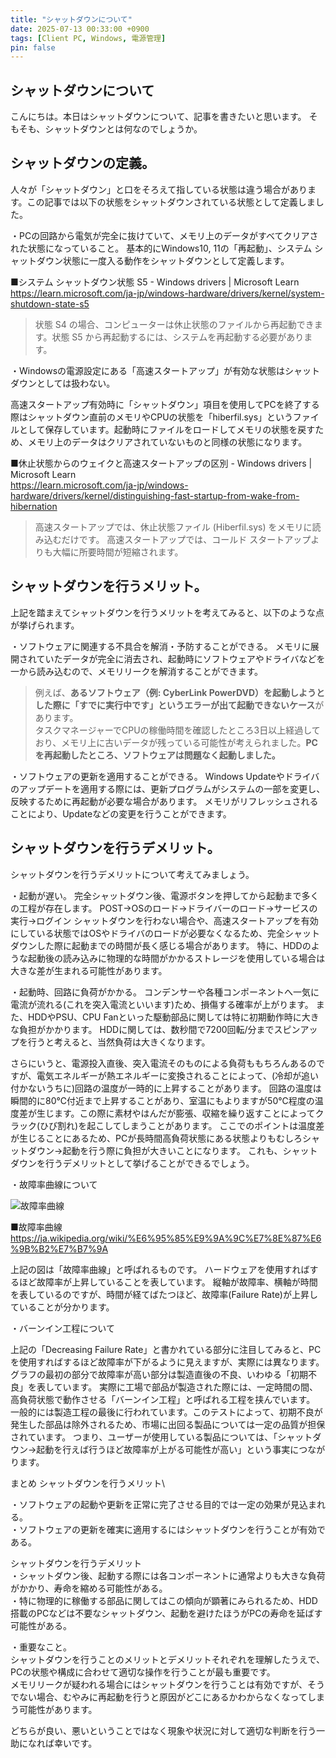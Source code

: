 ```yaml
---
title: "シャットダウンについて"
date: 2025-07-13 00:33:00 +0900
tags: [Client PC, Windows, 電源管理]
pin: false
---
```


## シャットダウンについて

こんにちは。本日はシャットダウンについて、記事を書きたいと思います。
そもそも、シャットダウンとは何なのでしょうか。
 
## シャットダウンの定義。

人々が「シャットダウン」と口をそろえて指している状態は違う場合があります。この記事では以下の状態をシャットダウンされている状態として定義しました。
 
・PCの回路から電気が完全に抜けていて、メモリ上のデータがすべてクリアされた状態になっていること。
基本的にWindows10, 11の「再起動」、システム シャットダウン状態に一度入る動作をシャットダウンとして定義します。

■システム シャットダウン状態 S5 - Windows drivers | Microsoft Learn \
https://learn.microsoft.com/ja-jp/windows-hardware/drivers/kernel/system-shutdown-state-s5

>状態 S4 の場合、コンピューターは休止状態のファイルから再起動できます。状態 S5 から再起動するには、システムを再起動する必要があります。

・Windowsの電源設定にある「高速スタートアップ」が有効な状態はシャットダウンとしては扱わない。

高速スタートアップ有効時に「シャットダウン」項目を使用してPCを終了する際はシャットダウン直前のメモリやCPUの状態を「hiberfil.sys」というファイルとして保存しています。起動時にファイルをロードしてメモリの状態を戻すため、メモリ上のデータはクリアされていないものと同様の状態になります。

■休止状態からのウェイクと高速スタートアップの区別 - Windows drivers | Microsoft Learn\
https://learn.microsoft.com/ja-jp/windows-hardware/drivers/kernel/distinguishing-fast-startup-from-wake-from-hibernation

>高速スタートアップでは、休止状態ファイル (Hiberfil.sys) をメモリに読み込むだけです。 高速スタートアップでは、コールド スタートアップよりも大幅に所要時間が短縮されます。

## シャットダウンを行うメリット。
上記を踏まえてシャットダウンを行うメリットを考えてみると、以下のような点が挙げられます。
 
・ソフトウェアに関連する不具合を解消・予防することができる。
メモリに展開されていたデータが完全に消去され、起動時にソフトウェアやドライバなどを一から読み込むので、メモリリークを解消することができます。

>例えば、**あるソフトウェア（例: CyberLink PowerDVD）を起動しようとした際に「すでに実行中です」というエラーが出て起動できないケース**があります。\
タスクマネージャーでCPUの稼働時間を確認したところ3日以上経過しており、メモリ上に古いデータが残っている可能性が考えられました。**PCを再起動したところ、ソフトウェアは問題なく起動しました。**
 
・ソフトウェアの更新を適用することができる。
Windows Updateやドライバのアップデートを適用する際には、更新プログラムがシステムの一部を変更し、反映するために再起動が必要な場合があります。
メモリがリフレッシュされることにより、Updateなどの変更を行うことができます。
 
## シャットダウンを行うデメリット。
シャットダウンを行うデメリットについて考えてみましょう。
 
・起動が遅い。
完全シャットダウン後、電源ボタンを押してから起動まで多くの工程が存在します。
POST→OSのロード→ドライバーのロード→サービスの実行→ログイン
シャットダウンを行わない場合や、高速スタートアップを有効にしている状態ではOSやドライバのロードが必要なくなるため、完全シャットダウンした際に起動までの時間が長く感じる場合があります。
特に、HDDのような起動後の読み込みに物理的な時間がかかるストレージを使用している場合は大きな差が生まれる可能性があります。
 
・起動時、回路に負荷がかかる。
コンデンサーや各種コンポーネントへ一気に電流が流れる(これを突入電流といいます)ため、損傷する確率が上がります。
また、HDDやPSU、CPU Fanといった駆動部品に関しては特に初期動作時に大きな負担がかかります。
HDDに関しては、数秒間で7200回転/分までスピンアップを行うと考えると、当然負荷は大きくなります。

さらにいうと、電源投入直後、突入電流そのものによる負荷ももちろんあるのですが、電気エネルギーが熱エネルギーに変換されることによって、(冷却が追い付かないうちに)回路の温度が一時的に上昇することがあります。
回路の温度は瞬間的に80℃付近まで上昇することがあり、室温にもよりますが50℃程度の温度差が生じます。この際に素材やはんだが膨張、収縮を繰り返すことによってクラック(ひび割れ)を起こしてしまうことがあります。
ここでのポイントは温度差が生じることにあるため、PCが長時間高負荷状態にある状態よりもむしろシャットダウン→起動を行う際に負担が大きいことになります。
これも、シャットダウンを行うデメリットとして挙げることができるでしょう。
 
・故障率曲線について

![故障率曲線](image.png)

■故障率曲線\
https://ja.wikipedia.org/wiki/%E6%95%85%E9%9A%9C%E7%8E%87%E6%9B%B2%E7%B7%9A

上記の図は「故障率曲線」と呼ばれるものです。
ハードウェアを使用すればするほど故障率が上昇していることを表しています。
縦軸が故障率、横軸が時間を表しているのですが、時間が経てばたつほど、故障率(Failure Rate)が上昇していることが分かります。
 
・バーンイン工程について

上記の「Decreasing Failure Rate」と書かれている部分に注目してみると、PCを使用すればするほど故障率が下がるように見えますが、実際には異なります。
グラフの最初の部分で故障率が高い部分は製造直後の不良、いわゆる「初期不良」を表しています。
実際に工場で部品が製造された際には、一定時間の間、高負荷状態で動作させる「バーンイン工程」と呼ばれる工程を挟んでいます。
一般的には製造工程の最後に行われています。このテストによって、初期不良が発生した部品は除外されるため、市場に出回る製品については一定の品質が担保されています。
つまり、ユーザーが使用している製品については、「シャットダウン→起動を行えば行うほど故障率が上がる可能性が高い」という事実につながります。
 
まとめ
シャットダウンを行うメリット\

・ソフトウェアの起動や更新を正常に完了させる目的では一定の効果が見込まれる。\
・ソフトウェアの更新を確実に適用するにはシャットダウンを行うことが有効である。
 
シャットダウンを行うデメリット\
・シャットダウン後、起動する際には各コンポーネントに通常よりも大きな負荷がかかり、寿命を縮める可能性がある。\
・特に物理的に稼働する部品に関してはこの傾向が顕著にみられるため、HDD搭載のPCなどは不要なシャットダウン、起動を避けたほうがPCの寿命を延ばす可能性がある。
 
・重要なこと。\
シャットダウンを行うことのメリットとデメリットそれぞれを理解したうえで、PCの状態や構成に合わせて適切な操作を行うことが最も重要です。\
メモリリークが疑われる場合にはシャットダウンを行うことは有効ですが、そうでない場合、むやみに再起動を行うと原因がどこにあるかわからなくなってしまう可能性があります。

どちらが良い、悪いということではなく現象や状況に対して適切な判断を行う一助になれば幸いです。